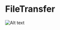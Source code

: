 # FileTransfer
![Alt text](https://drive.google.com/file/d/1VBiLNYqSxFcr3xaB2Tce8TknZwJn0SLA/view?usp=sharing?raw=true "Optional Title")
